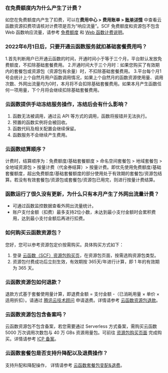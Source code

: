 
### 在免费额度内为什么产生了计费？

如您在免费额度内产生了扣费，可以在**费用中心 > 费用账单 > [账单详情](https://console.cloud.tencent.com/expense/bill/summary)** 中查看云函数资源扣费项请核对计费项是否为“响应流量”。SCF 免费额度和资源包不包含 Web 函数响应流量，请参考 [免费额度](https://cloud.tencent.com/document/product/583/12282) 和 [Web 函数计费说明](https://cloud.tencent.com/document/product/583/66237)。

### 2022年6月1日后，只要开通云函数服务就扣基础套餐费用吗？
1.首先判断用户已开通云函数的时间，开通时间小于等于三个月，平台默认发放免费额度，不扣除基础套餐费用。
2.开通时间大于三个月时：如果您购买了有效期内的套餐包或资源包（资源包有余量）时，不扣除基础套餐费用。
3.平台每个月1号会统计上个自然月用户函数调用情况，如果上个自然月的函数资源使用量、调用次数、外网出流量均为0时，本月将不会扣除基础套餐费用。如果本月产生函数任何一项用量，下个月将会继续扣除基础套餐费用。

### 云函数提供手动冻结服务操作，冻结后会有什么影响？
1. 函数无法被调用，通过云 API 等方式的调用，函数将报错并无法执行。
2. 预置的函数实例将会被回收。
3. 函数代码及相关配置会继续保留。
3. 函数服务不会继续产生费用。

### 云函数结算顺序？
计费时，结算顺序为：免费额度/基础套餐额度 > 命名空间套餐包 > 地域套餐包 > 全地域资源包 > 按量计费（代金券结算）> 按量计费。即优先使用免费额度/基础套餐额度，超出免费额度/基础套餐额度的部分使用处于有效期的套餐包/资源包结算。若没有有效套餐包/资源包或套餐包/资源包已用完，则进行按量计费结算。


### 函数运行了很久没有更新，为什么只有本月产生了外网出流量计费？

- 可通过函数监控数据查看外网出流量统计。
- 账户支付金额（扣费）最多支持2位小数，未达到最小支付金额时会累积费用，达到最小支付金额后再进行扣费。


### 如何购买云函数资源包？
您好，您可以参考资源包定价按需购买。具体购买方式如下：
1. 登录 [云函数（SCF）资源包购买页](https://buy.cloud.tencent.com/scf)，在资源包页面，按需选购资源包类型。
2. 资源包付费成功后立刻生效，有效期按 365天/年进行计算，即 1 年的有效期为 365 天。

### 云函数资源包如何退款？

退款方式基于套餐使用量计算，即退费金额 = 支付金额 -（已消耗用量 × 单价 × 适用折扣）。请通过 [腾讯云技术顾问](https://cloud.tencent.com/act/event/connect-service#/) 申请退费。详情请参考 [云函数资源包退款](https://cloud.tencent.com/document/product/583/61679#.E8.B5.84.E6.BA.90.E5.8C.85.E9.80.80.E6.AC.BE)。
  

### 云函数资源包包含备案吗？
云函数资源包不包含备案，若您需要通过 Serverless 方式备案，需购买云函数 5000 万次调用次数包与 40 万 GBs 资源用量包。可前往 [资源包购买页面](https://buy.cloud.tencent.com/scf) 完成购买。详情请参考 [ICP 备案](https://cloud.tencent.com/document/product/583/45477)。

### 云函数套餐包是否支持升降配以及退费操作？
支持升配和降配操作， 详情请参考 [云函数套餐包变配&退费](https://cloud.tencent.com/document/product/583/71468#.E5.A5.97.E9.A4.90.E5.8C.85.E5.8F.98.E9.85.8D)。

